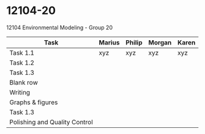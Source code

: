 # 12104-20
12104 Environmental Modeling - Group 20

| Task      | Marius | Philip | Morgan | Karen |
| --------- | ------ | ------ | ------ | ----- |
| Task 1.1 | xyz | xyz | xyz | xyz |
| Task 1.2 |     |     |     |     |
| Task 1.3 |     |     |     |     |
| Blank row |     |     |     |     |
| Writing |     |     |     |     |
| Graphs & figures |     |     |     |     |
| Task 1.3 |     |     |     |     |
| Polishing and Quality Control |     |     |     |     |
